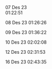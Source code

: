 07 Des 23  
01:22:51

08 Des 23
01:26:26

09 Des 23
01:36:22

10 Des 23
02:02:08

12 Des 23
02:31:53

16 Des 23
02:43:35